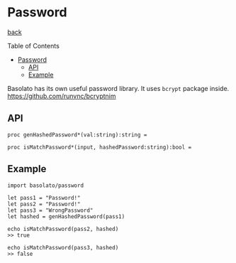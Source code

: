 Password
===
[back](../README.md)

Table of Contents

<!--ts-->
   * [Password](password.md#password)
      * [API](password.md#api)
      * [Example](password.md#example)

<!-- Added by: runner, at: Thu Jul 30 09:22:36 UTC 2020 -->

<!--te-->

Basolato has its own useful password library. It uses `bcrypt` package inside.  
https://github.com/runvnc/bcryptnim

## API
```
proc genHashedPassword*(val:string):string =

proc isMatchPassword*(input, hashedPassword:string):bool =
```

## Example
```
import basolato/password

let pass1 = "Password!"
let pass2 = "Password!"
let pass3 = "WrongPassword"
let hashed = genHashedPassword(pass1)

echo isMatchPassword(pass2, hashed)
>> true

echo isMatchPassword(pass3, hashed)
>> false
```
